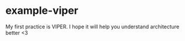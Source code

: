 # example-viper

My first practice is VIPER. I hope it will help you understand architecture better <3
